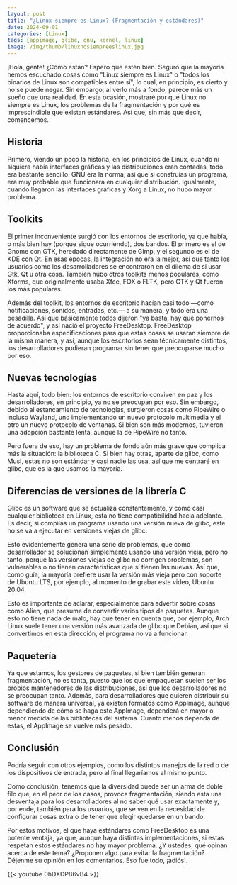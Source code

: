 ```yaml
---
layout: post
title: "¿Linux siempre es Linux? (Fragmentación y estándares)"
date: 2024-09-01
categories: [Linux]
tags: [appimage, glibc, gnu, kernel, linux]
image: /img/thumb/linuxnosiempreeslinux.jpg
---
```


¡Hola, gente! ¿Cómo están? Espero que estén bien. Seguro que la mayoría hemos escuchado cosas como "Linux siempre es Linux" o "todos los binarios de Linux son compatibles entre sí", lo cual, en principio, es cierto y no se puede negar. Sin embargo, al verlo más a fondo, parece más un sueño que una realidad. En esta ocasión, mostraré por qué Linux no siempre es Linux, los problemas de la fragmentación y por qué es imprescindible que existan estándares. Así que, sin más que decir, comencemos.

## Historia

Primero, viendo un poco la historia, en los principios de Linux, cuando ni siquiera había interfaces gráficas y las distribuciones eran contadas, todo era bastante sencillo. GNU era la norma, así que si construías un programa, era muy probable que funcionara en cualquier distribución. Igualmente, cuando llegaron las interfaces gráficas y Xorg a Linux, no hubo mayor problema.

## Toolkits

El primer inconveniente surgió con los entornos de escritorio, ya que había, o más bien hay (porque sigue ocurriendo), dos bandos. El primero es el de Gnome con GTK, heredado directamente de Gimp, y el segundo es el de KDE con Qt. En esas épocas, la integración no era la mejor, así que tanto los usuarios como los desarrolladores se encontraron en el dilema de si usar Gtk, Qt u otra cosa. También hubo otros toolkits menos populares, como Xforms, que originalmente usaba Xfce, FOX o FLTK, pero GTK y Qt fueron los más populares.

Además del toolkit, los entornos de escritorio hacían casi todo —como notificaciones, sonidos, entradas, etc.— a su manera, y todo era una pesadilla. Así que básicamente todos dijeron "ya basta, hay que ponernos de acuerdo", y así nació el proyecto FreeDesktop. FreeDesktop proporcionaba especificaciones para que estas cosas se usaran siempre de la misma manera, y así, aunque los escritorios sean técnicamente distintos, los desarrolladores pudieran programar sin tener que preocuparse mucho por eso.

## Nuevas tecnologías

Hasta aquí, todo bien: los entornos de escritorio conviven en paz y los desarrolladores, en principio, ya no se preocupan por eso. Sin embargo, debido al estancamiento de tecnologías, surgieron cosas como PipeWire o incluso Wayland, uno implementando un nuevo protocolo multimedia y el otro un nuevo protocolo de ventanas. Si bien son más modernos, tuvieron una adopción bastante lenta, aunque la de PipeWire no tanto.

Pero fuera de eso, hay un problema de fondo aún más grave que complica más la situación: la biblioteca C. Si bien hay otras, aparte de glibc, como Musl, estas no son estándar y casi nadie las usa, así que me centraré en glibc, que es la que usamos la mayoría.

## Diferencias de versiones de la librería C

Glibc es un software que se actualiza constantemente, y como casi cualquier biblioteca en Linux, esta no tiene compatibilidad hacia adelante. Es decir, si compilas un programa usando una versión nueva de glibc, este no se va a ejecutar en versiones viejas de glibc.

Esto evidentemente genera una serie de problemas, que como desarrollador se solucionan simplemente usando una versión vieja, pero no tanto, porque las versiones viejas de glibc no corrigen problemas, son vulnerables o no tienen características que sí tienen las nuevas. Así que, como guía, la mayoría prefiere usar la versión más vieja pero con soporte de Ubuntu LTS, por ejemplo, al momento de grabar este video, Ubuntu 20.04.

Esto es importante de aclarar, especialmente para advertir sobre cosas como Alien, que presume de convertir varios tipos de paquetes. Aunque esto no tiene nada de malo, hay que tener en cuenta que, por ejemplo, Arch Linux suele tener una versión más avanzada de glibc que Debian, así que si convertimos en esta dirección, el programa no va a funcionar.

## Paquetería

Ya que estamos, los gestores de paquetes, si bien también generan fragmentación, no es tanta, puesto que los que empaquetan suelen ser los propios mantenedores de las distribuciones, así que los desarrolladores no se preocupan tanto. Además, para desarrolladores que quieren distribuir su software de manera universal, ya existen formatos como AppImage, aunque dependiendo de cómo se haga este AppImage, dependerá en mayor o menor medida de las bibliotecas del sistema. Cuanto menos dependa de estas, el AppImage se vuelve más pesado.

## Conclusión

Podría seguir con otros ejemplos, como los distintos manejos de la red o de los dispositivos de entrada, pero al final llegaríamos al mismo punto.

Como conclusión, tenemos que la diversidad puede ser un arma de doble filo que, en el peor de los casos, provoca fragmentación, siendo esta una desventaja para los desarrolladores al no saber qué usar exactamente y, por ende, también para los usuarios, que se ven en la necesidad de configurar cosas extra o de tener que elegir quedarse en un bando.

Por estos motivos, el que haya estándares como FreeDesktop es una potente ventaja, ya que, aunque haya distintas implementaciones, si estas respetan estos estándares no hay mayor problema. ¿Y ustedes, qué opinan acerca de este tema? ¿Proponen algo para evitar la fragmentación? Déjenme su opinión en los comentarios. Eso fue todo, ¡adiós!.


{{< youtube 0hDXDP86vB4 >}}
